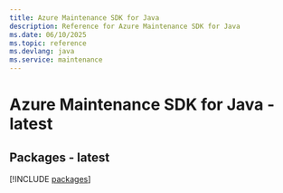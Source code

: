 ```yaml
---
title: Azure Maintenance SDK for Java
description: Reference for Azure Maintenance SDK for Java
ms.date: 06/10/2025
ms.topic: reference
ms.devlang: java
ms.service: maintenance
---
```

# Azure Maintenance SDK for Java - latest
## Packages - latest
[!INCLUDE [packages](maintenance-index.md)]